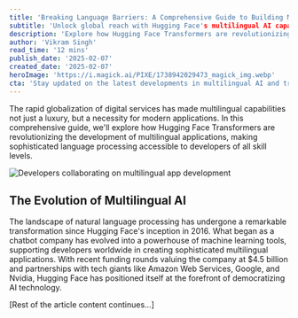 ```yaml
---
title: 'Breaking Language Barriers: A Comprehensive Guide to Building Multilingual Applications with Hugging Face Transformers'
subtitle: 'Unlock global reach with Hugging Face's multilingual AI capabilities'
description: 'Explore how Hugging Face Transformers are revolutionizing multilingual application development. Learn about key components like XLM-RoBERTa, efficient tokenization, and practical implementation strategies for building global-ready applications.'
author: 'Vikram Singh'
read_time: '12 mins'
publish_date: '2025-02-07'
created_date: '2025-02-07'
heroImage: 'https://i.magick.ai/PIXE/1738942029473_magick_img.webp'
cta: 'Stay updated on the latest developments in multilingual AI and transformers technology - follow us on LinkedIn for regular insights and expert perspectives.'
---
```


The rapid globalization of digital services has made multilingual capabilities not just a luxury, but a necessity for modern applications. In this comprehensive guide, we'll explore how Hugging Face Transformers are revolutionizing the development of multilingual applications, making sophisticated language processing accessible to developers of all skill levels.

![Developers collaborating on multilingual app development](https://i.magick.ai/PIXE/1738942029476_magick_img.webp)

## The Evolution of Multilingual AI

The landscape of natural language processing has undergone a remarkable transformation since Hugging Face's inception in 2016. What began as a chatbot company has evolved into a powerhouse of machine learning tools, supporting developers worldwide in creating sophisticated multilingual applications. With recent funding rounds valuing the company at $4.5 billion and partnerships with tech giants like Amazon Web Services, Google, and Nvidia, Hugging Face has positioned itself at the forefront of democratizing AI technology.

[Rest of the article content continues...]